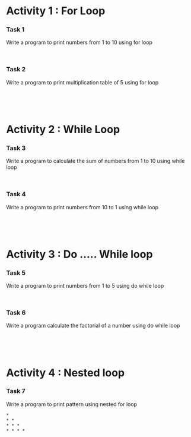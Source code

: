 # Activity 1 : For Loop

### Task 1

Write a program to print numbers from 1 to 10 using for loop

&nbsp;

### Task 2

Write a program to print multiplication table of 5 using for loop

&nbsp;

&nbsp;

# Activity 2 : While Loop

### Task 3

Write a program to calculate the sum of numbers from 1 to 10 using while loop

&nbsp;

### Task 4

Write a program to print numbers from 10 to 1 using while loop

&nbsp;

&nbsp;

# Activity 3 : Do ..... While loop

### Task 5

Write a program to print numbers from 1 to 5 using do while loop

&nbsp;

### Task 6

Write a program calculate the factorial of a number using do while loop

&nbsp;

&nbsp;

# Activity 4 : Nested loop

### Task 7

Write a program to print pattern using nested for loop

```
*
* *
* * *
* * * *
```

&nbsp;

&nbsp;
